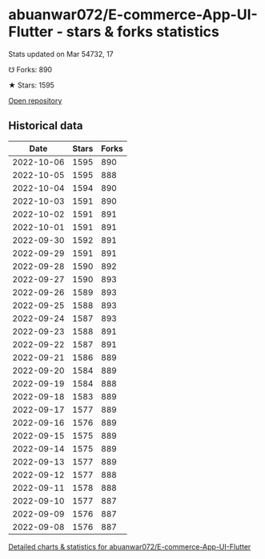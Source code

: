 # abuanwar072/E-commerce-App-UI-Flutter - stars & forks statistics

Stats updated on Mar 54732, 17

☋ Forks: 890

★ Stars: 1595

[Open repository](https://github.com/abuanwar072/E-commerce-App-UI-Flutter)

## Historical data
| Date | Stars | Forks |
|------|-------|-------|
| 2022-10-06 | 1595 | 890 | 
| 2022-10-05 | 1595 | 888 | 
| 2022-10-04 | 1594 | 890 | 
| 2022-10-03 | 1591 | 890 | 
| 2022-10-02 | 1591 | 891 | 
| 2022-10-01 | 1591 | 891 | 
| 2022-09-30 | 1592 | 891 | 
| 2022-09-29 | 1591 | 891 | 
| 2022-09-28 | 1590 | 892 | 
| 2022-09-27 | 1590 | 893 | 
| 2022-09-26 | 1589 | 893 | 
| 2022-09-25 | 1588 | 893 | 
| 2022-09-24 | 1587 | 893 | 
| 2022-09-23 | 1588 | 891 | 
| 2022-09-22 | 1587 | 891 | 
| 2022-09-21 | 1586 | 889 | 
| 2022-09-20 | 1584 | 889 | 
| 2022-09-19 | 1584 | 888 | 
| 2022-09-18 | 1583 | 889 | 
| 2022-09-17 | 1577 | 889 | 
| 2022-09-16 | 1576 | 889 | 
| 2022-09-15 | 1575 | 889 | 
| 2022-09-14 | 1575 | 889 | 
| 2022-09-13 | 1577 | 889 | 
| 2022-09-12 | 1577 | 888 | 
| 2022-09-11 | 1578 | 888 | 
| 2022-09-10 | 1577 | 887 | 
| 2022-09-09 | 1576 | 887 | 
| 2022-09-08 | 1576 | 887 | 


[Detailed charts & statistics for abuanwar072/E-commerce-App-UI-Flutter](https://reviewgithub.com/rep/abuanwar072/E-commerce-App-UI-Flutter)
